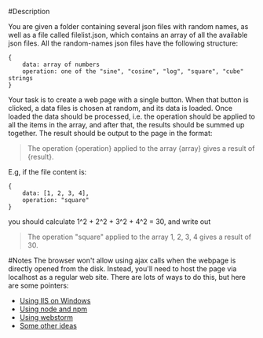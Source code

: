 #Description

You are given a folder containing several json files with random names, as well as a file called filelist.json, which contains an array of all the available json files. All the random-names json files have the following structure:
 
    {
        data: array of numbers
        operation: one of the "sine", "cosine", "log", "square", "cube" strings
    }

Your task is to create a web page with a single button. When that button is clicked, a data files is chosen at random, and its data is loaded.
Once loaded the data should be processed, i.e. the operation should be applied to all the items in the array, and after that, the results should be summed up together.
The result should be output to the page in the format:

>The operation {operation} applied to the array {array} gives a result of {result}.

E.g, if the file content is:

    {
        data: [1, 2, 3, 4],
        operation: "square"
    }

you should calculate 1^2 + 2^2 + 3^2 + 4^2 = 30, and write out

>The operation "square" applied to the array 1, 2, 3, 4 gives a result of 30.

#Notes
The browser won't allow using ajax calls when the webpage is directly opened from the disk. Instead, you'll need to host the page via localhost as a regular web site. There are lots of ways to do this, but here are some pointers:

* [Using IIS on Windows](https://www.iis.net/learn/manage/creating-websites/scenario-build-a-static-website-on-iis)
* [Using node and npm](https://www.npmjs.com/package/local-web-server)
* [Using webstorm](https://blog.jetbrains.com/webide/2013/03/built-in-server-in-webstorm-6/)
* [Some other ideas](http://stackoverflow.com/questions/5050851/best-lightweight-web-server-only-static-content-for-windows)
